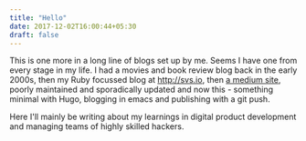 ```yaml
---
title: "Hello"
date: 2017-12-02T16:00:44+05:30
draft: false
---
```


This is one more in a long line of blogs set up by me. Seems I have one from every stage in my life. I had a movies and book review blog back in the early 2000s, then my Ruby focussed blog at http://svs.io, then [a medium site](https://medium.com/@_svs_), poorly maintained and sporadically updated and now this - something minimal with Hugo, blogging in emacs and publishing with a git push.

Here I'll mainly be writing about my learnings in digital product development and managing teams of highly skilled hackers.
